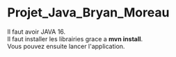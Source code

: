 # Projet_Java_Bryan_Moreau
Il faut avoir JAVA 16.</br>
Il faut installer les librairies grace a <b>mvn install</b>.</br>
Vous pouvez ensuite lancer l'application.</br>